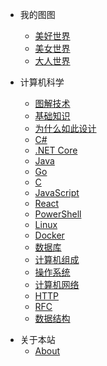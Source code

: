 - 我的图图
  - [美好世界](/resource/pic/pic_all.md)
  - [美女世界](/resource/pic/pic_girl.md)
  - [大人世界](/resource/pic/pic_vid.md)

- 计算机科学
  - [图解技术](/resource/pic/pic_tech.md)
  - [基础知识](/resource/cs/cs_what.md)
  - [为什么如此设计](/resource/cs/cs_why.md)
  - [C#](/resource/cs/cs_csharp.md)
  - [.NET Core](/resource/cs/cs_dotnet.md)
  - [Java](/resource/cs/cs_java.md)
  - [Go](/resource/cs/cs_go.md)
  - [C](/resource/cs/cs_clang.md)
  - [JavaScript](/resource/cs/cs_js.md)
  - [React](/resource/cs/cs_react.md)
  - [PowerShell](/resource/cs/cs_ps.md)
  - [Linux](/resource/cs/cs_linux.md)
  - [Docker](/resource/cs/cs_docker.md)
  - [数据库](/resource/cs/cs_db.md)
  - [计算机组成](/resource/cs/cs_computer.md)
  - [操作系统](/resource/cs/cs_os.md)
  - [计算机网络](/resource/cs/cs_net.md)
  - [HTTP](/resource/cs/cs_http.md)
  - [RFC](/resource/cs/cs_rfc.md)
  - [数据结构](/resource/cs/cs_data.md)

<!---
- 资源共享
  - [英语学习](/resource/share/english.md)
  - [软件推荐](/resource/share/software.md)
  - [网站推荐](/resource/share/site.md)
  - [博文推荐](/resource/share/blog.md)

- 让青春继续
  - [第一季 初恋故事](/resource/youth/1-1.md)
  - [第二季 在那灰暗日子里](/resource/youth/1-2.md)
  - [第三季 最珍贵年轻的心](/resource/youth/1-3.md)

- 让青春继续2 最后时刻
  - [第一季 羊城岁月](/resource/youth/2-1.md)
  - [第二季 沪江不眠夜](/resource/youth/2-2.md)
  - [第三季 青春如歌](/resource/youth/2-3.md)
  - [第四季 羊城岁月续集](/resource/youth/2-4.md)
  - [第五季 再见理想](/resource/youth/2-5.md)
-->

- 关于本站
  - [About](/resource/doc/doc_about.md)